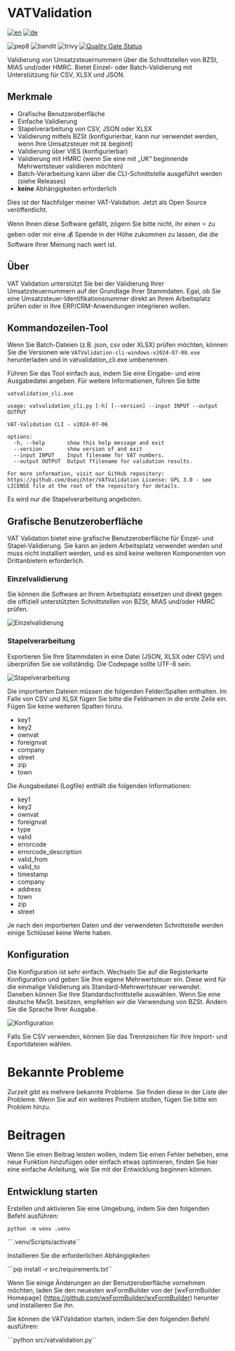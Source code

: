 # VATValidation

[![en](https://img.shields.io/badge/lang-en-blue.svg)](https://github.com/dseichter/VATValidation/blob/master/README.md)
[![de](https://img.shields.io/badge/lang-de-blue.svg)](https://github.com/dseichter/VATValidation/blob/master/README-de.md)

![pep8](https://github.com/dseichter/VATValidation/actions/workflows/pep8.yml/badge.svg)
![bandit](https://github.com/dseichter/VATValidation/actions/workflows/bandit.yml/badge.svg)
![trivy](https://github.com/dseichter/VATValidation/actions/workflows/trivy.yml/badge.svg)
[![Quality Gate Status](https://sonarcloud.io/api/project_badges/measure?project=dseichter_VATValidation&metric=alert_status)](https://sonarcloud.io/summary/new_code?id=dseichter_VATValidation)

Validierung von Umsatzsteuernummern über die Schnittstellen von BZSt, MIAS und/oder HMRC. Bietet Einzel- oder Batch-Validierung mit Unterstützung für CSV, XLSX und JSON.

## Merkmale

* Grafische Benutzeroberfläche
* Einfache Validierung
* Stapelverarbeitung von CSV, JSON oder XLSX
* Validierung mittels BZSt (konfigurierbar, kann nur verwendet werden, wenn Ihre Umsatzsteuer mit `DE` beginnt)
* Validierung über VIES (konfigurierbar)
* Validierung mit HMRC (wenn Sie eine mit „UK“ beginnende Mehrwertsteuer validieren möchten)
* Batch-Verarbeitung kann über die CLI-Schnittstelle ausgeführt werden (siehe Releases)
* **keine** Abhängigkeiten erforderlich

Dies ist der Nachfolger meiner VAT-Validation. Jetzt als Open Source veröffentlicht.

Wenn Ihnen diese Software gefällt, zögern Sie bitte nicht, ihr einen :star: zu geben oder mir eine :moneybag: Spende in der Höhe zukommen zu lassen, die die Software Ihrer Meinung nach wert ist.

## Über

VAT Validation unterstützt Sie bei der Validierung Ihrer Umsatzsteuernummern auf der Grundlage Ihrer Stammdaten. Egal, ob Sie eine Umsatzsteuer-Identifikationsnummer direkt an Ihrem Arbeitsplatz prüfen oder in Ihre ERP/CRM-Anwendungen integrieren wollen.

## Kommandozeilen-Tool

Wenn Sie Batch-Dateien (z.B. json, csv oder XLSX) prüfen möchten, können Sie die Versionen wie `VATValidation-cli-windows-v2024-07-08.exe` herunterladen und in vatvalidation_cli.exe umbenennen.

Führen Sie das Tool einfach aus, indem Sie eine Eingabe- und eine Ausgabedatei angeben. Für weitere Informationen, führen Sie bitte

``vatvalidation_cli.exe``

```shell
usage: vatvalidation_cli.py [-h] [--version] --input INPUT --output OUTPUT

VAT-Validation CLI - v2024-07-06

options:
  -h, --help       show this help message and exit
  --version        show version of and exit
  --input INPUT    Input filename for VAT numbers.
  --output OUTPUT  Output ffilename for validation results.

For more information, visit our GitHub repository: https://github.com/dseichter/VATValidation License: GPL 3.0 - see LICENSE file at the root of the repository for details.
```

Es wird nur die Stapelverarbeitung angeboten.

## Grafische Benutzeroberfläche

VAT Validation bietet eine grafische Benutzeroberfläche für Einzel- und Stapel-Validierung. Sie kann an jedem Arbeitsplatz verwendet werden und muss nicht installiert werden, und es sind keine weiteren Komponenten von Drittanbietern erforderlich.

### Einzelvalidierung

Sie können die Software an Ihrem Arbeitsplatz einsetzen und direkt gegen die offiziell unterstützten Schnittstellen von BZSt, MIAS und/oder HMRC prüfen.

![Einzelvalidierung](images/single.png "VAT-Validation Einzelvalidierung")

### Stapelverarbeitung

Exportieren Sie Ihre Stammdaten in eine Datei (JSON, XLSX oder CSV) und überprüfen Sie sie vollständig. Die Codepage sollte UTF-8 sein.

![Stapelverarbeitung](images/batch.png "VAT Validation Stapelverarbeitung")

Die importierten Dateien müssen die folgenden Felder/Spalten enthalten. Im Falle von CSV und XLSX fügen Sie bitte die Feldnamen in die erste Zeile ein. Fügen Sie keine weiteren Spalten hinzu.

* key1
* key2
* ownvat
* foreignvat
* company
* street
* zip
* town

Die Ausgabedatei (Logfile) enthält die folgenden Informationen:

* key1
* key2
* ownvat
* foreignvat
* type
* valid
* errorcode
* errorcode_description
* valid_from
* valid_to
* timestamp
* company
* address
* town
* zip
* street

Je nach den importierten Daten und der verwendeten Schnittstelle werden einige Schlüssel keine Werte haben.

## Konfiguration

Die Konfiguration ist sehr einfach. Wechseln Sie auf die Registerkarte Konfiguration und geben Sie Ihre eigene Mehrwertsteuer ein. Diese wird für die einmalige Validierung als Standard-Mehrwertsteuer verwendet. 
Daneben können Sie Ihre Standardschnittstelle auswählen. Wenn Sie eine deutsche MwSt. besitzen, empfehlen wir die Verwendung von BZSt. Ändern Sie die Sprache Ihrer Ausgabe.

![Konfiguration](images/config.png "Konfiguration der VAT-Validierung")

Falls Sie CSV verwenden, können Sie das Trennzeichen für Ihre Import- und Exportdateien wählen.

# Bekannte Probleme

Zurzeit gibt es mehrere bekannte Probleme. Sie finden diese in der Liste der Probleme. Wenn Sie auf ein weiteres Problem stoßen, fügen Sie bitte ein Problem hinzu.

# Beitragen

Wenn Sie einen Beitrag leisten wollen, indem Sie einen Fehler beheben, eine neue Funktion hinzufügen oder einfach etwas optimieren, finden Sie hier eine einfache Anleitung, wie Sie mit der Entwicklung beginnen können.

## Entwicklung starten

Erstellen und aktivieren Sie eine Umgebung, indem Sie den folgenden Befehl ausführen:

```python -m venv .venv```

```.venv/Scripts/activate``

Installieren Sie die erforderlichen Abhängigkeiten

```pip install -r src/requirements.txt``

Wenn Sie einige Änderungen an der Benutzeroberfläche vornehmen möchten, laden Sie den neuesten wxFormBuilder von der [wxFormBuilder Homepage] (https://github.com/wxFormBuilder/wxFormBuilder) herunter und installieren Sie ihn.

Sie können die VATValidation starten, indem Sie den folgenden Befehl ausführen:

```python src/vatvalidation.py``
